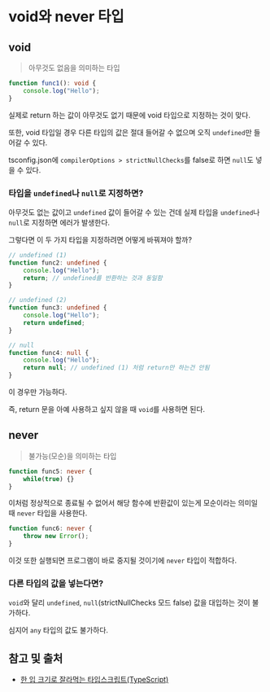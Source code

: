 # void와 never 타입

## void

> 아무것도 없음을 의미하는 타입

```typescript
function func1(): void {
    console.log("Hello");
}
```

실제로 return 하는 값이 아무것도 없기 때문에 void 타입으로 지정하는 것이 맞다.

또한, void 타입일 경우 다른 타입의 값은 절대 들어갈 수 없으며 오직 `undefined`만 들어갈 수 있다.

tsconfig.json에 `compilerOptions > strictNullChecks`를 false로 하면 `null`도 넣을 수 있다.

### 타입을 `undefined`나 `null`로 지정하면?

아무것도 없는 값이고 `undefined` 값이 들어갈 수 있는 건데 실제 타입을 `undefined`나 `null`로 지정하면 에러가 발생한다.

그렇다면 이 두 가지 타입을 지정하려면 어떻게 바꿔져야 할까?

```typescript
// undefined (1)
function func2: undefined {
    console.log("Hello");
    return; // undefined를 반환하는 것과 동일함
}

// undefined (2)
function func3: undefined {
    console.log("Hello");
    return undefined;
}

// null
function func4: null {
    console.log("Hello");
    return null; // undefined (1) 처럼 return만 하는건 안됨
}
```

이 경우만 가능하다.

즉, return 문을 아예 사용하고 싶지 않을 때 `void`를 사용하면 된다.

## never

> 불가능(모순)을 의미하는 타입

```typescript
function func5: never {
    while(true) {}
}
```

이처럼 정상적으로 종료될 수 없어서 해당 함수에 반환값이 있는게 모순이라는 의미일 때 `never` 타입을 사용한다.

```typescript
function func6: never {
    throw new Error();
}
```

이것 또한 실행되면 프로그램이 바로 중지될 것이기에 `never` 타입이 적합하다.

### 다른 타입의 값을 넣는다면?

`void`와 달리 `undefined`, `null`(strictNullChecks 모드 false) 값을 대입하는 것이 불가하다.

심지어 `any` 타입의 값도 불가하다.

## 참고 및 출처

- [한 입 크기로 잘라먹는 타입스크립트(TypeScript)](https://www.inflearn.com/course/%ED%95%9C%EC%9E%85-%ED%81%AC%EA%B8%B0-%ED%83%80%EC%9E%85%EC%8A%A4%ED%81%AC%EB%A6%BD%ED%8A%B8?srsltid=AfmBOoqKyeukk5UXUwfKCAc4kjJVMZ6l_1muf8wV2_i14aiBihNU4Kbs)
